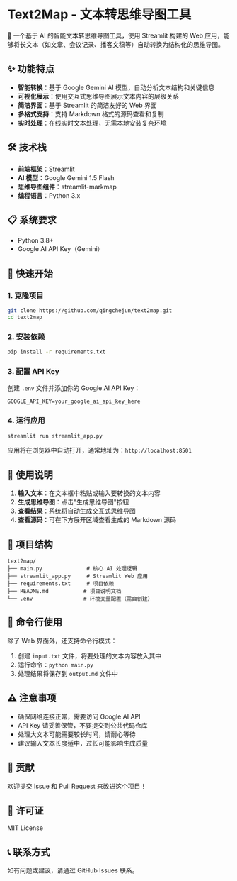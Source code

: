 # Text2Map - 文本转思维导图工具

🧠 一个基于 AI 的智能文本转思维导图工具，使用 Streamlit 构建的 Web 应用，能够将长文本（如文章、会议记录、播客文稿等）自动转换为结构化的思维导图。

## ✨ 功能特点

- **智能转换**：基于 Google Gemini AI 模型，自动分析文本结构和关键信息
- **可视化展示**：使用交互式思维导图展示文本内容的层级关系
- **简洁界面**：基于 Streamlit 的简洁友好的 Web 界面
- **多格式支持**：支持 Markdown 格式的源码查看和复制
- **实时处理**：在线实时文本处理，无需本地安装复杂环境

## 🛠️ 技术栈

- **前端框架**：Streamlit
- **AI 模型**：Google Gemini 1.5 Flash
- **思维导图组件**：streamlit-markmap
- **编程语言**：Python 3.x

## 📋 系统要求

- Python 3.8+
- Google AI API Key（Gemini）

## 🚀 快速开始

### 1. 克隆项目

```bash
git clone https://github.com/qingchejun/text2map.git
cd text2map
```

### 2. 安装依赖

```bash
pip install -r requirements.txt
```

### 3. 配置 API Key

创建 `.env` 文件并添加你的 Google AI API Key：

```env
GOOGLE_API_KEY=your_google_ai_api_key_here
```

### 4. 运行应用

```bash
streamlit run streamlit_app.py
```

应用将在浏览器中自动打开，通常地址为：`http://localhost:8501`

## 📖 使用说明

1. **输入文本**：在文本框中粘贴或输入要转换的文本内容
2. **生成思维导图**：点击"生成思维导图"按钮
3. **查看结果**：系统将自动生成交互式思维导图
4. **查看源码**：可在下方展开区域查看生成的 Markdown 源码

## 📁 项目结构

```
text2map/
├── main.py              # 核心 AI 处理逻辑
├── streamlit_app.py     # Streamlit Web 应用
├── requirements.txt     # 项目依赖
├── README.md           # 项目说明文档
└── .env                # 环境变量配置（需自创建）
```

## 🔧 命令行使用

除了 Web 界面外，还支持命令行模式：

1. 创建 `input.txt` 文件，将要处理的文本内容放入其中
2. 运行命令：`python main.py`
3. 处理结果将保存到 `output.md` 文件中

## ⚠️ 注意事项

- 确保网络连接正常，需要访问 Google AI API
- API Key 请妥善保管，不要提交到公共代码仓库
- 处理大文本可能需要较长时间，请耐心等待
- 建议输入文本长度适中，过长可能影响生成质量

## 🤝 贡献

欢迎提交 Issue 和 Pull Request 来改进这个项目！

## 📄 许可证

MIT License

## 📞 联系方式

如有问题或建议，请通过 GitHub Issues 联系。
